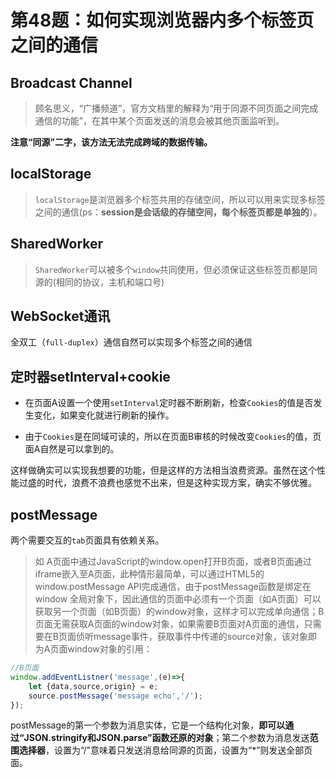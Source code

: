# 第48题：如何实现浏览器内多个标签页之间的通信

## Broadcast Channel

> 顾名思义，“广播频道”，官方文档里的解释为“用于同源不同页面之间完成通信的功能”，在其中某个页面发送的消息会被其他页面监听到。

**注意“同源”二字，该方法无法完成跨域的数据传输。**

## localStorage

> `localStorage`是浏览器多个标签共用的存储空间，所以可以用来实现多标签之间的通信(ps：**session是会话级的存储空间，每个标签页都是单独的**）。

## SharedWorker

> `SharedWorker`可以被多个`window`共同使用，但必须保证这些标签页都是同源的(相同的协议，主机和端口号)

## WebSocket通讯

全双工（`full-duplex`）通信自然可以实现多个标签之间的通信

## 定时器setInterval+cookie

* 在页面A设置一个使用`setInterval`定时器不断刷新，检查`Cookies`的值是否发生变化，如果变化就进行刷新的操作。

* 由于`Cookies`是在同域可读的，所以在页面B审核的时候改变`Cookies`的值，页面A自然是可以拿到的。

这样做确实可以实现我想要的功能，但是这样的方法相当浪费资源。虽然在这个性能过盛的时代，浪费不浪费也感觉不出来，但是这种实现方案，确实不够优雅。

## postMessage

两个需要交互的`tab`页面具有依赖关系。

> 如 A页面中通过JavaScript的window.open打开B页面，或者B页面通过iframe嵌入至A页面，此种情形最简单，可以通过HTML5的 window.postMessage API完成通信，由于postMessage函数是绑定在 window 全局对象下，因此通信的页面中必须有一个页面（如A页面）可以获取另一个页面（如B页面）的window对象，这样才可以完成单向通信；B页面无需获取A页面的window对象，如果需要B页面对A页面的通信，只需要在B页面侦听message事件，获取事件中传递的source对象，该对象即为A页面window对象的引用：

```js
//B页面
window.addEventListner('message',(e)=>{
    let {data,source,origin} = e;
    source.postMessage('message echo','/');
});
```

postMessage的第一个参数为消息实体，它是一个结构化对象，**即可以通过“JSON.stringify和JSON.parse”函数还原的对象**；第二个参数为消息发送**范围选择器**，设置为“/”意味着只发送消息给同源的页面，设置为“*”则发送全部页面。

